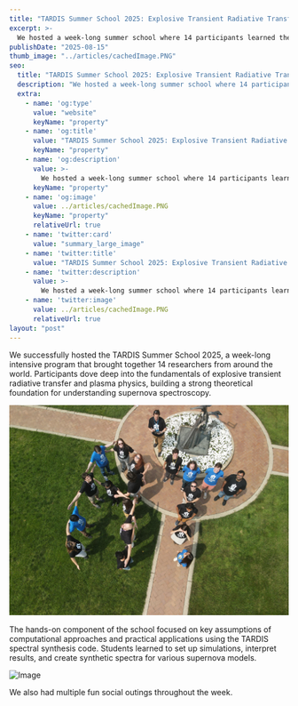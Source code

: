 ```yaml
---
title: "TARDIS Summer School 2025: Explosive Transient Radiative Transfer"
excerpt: >-
  We hosted a week-long summer school where 14 participants learned the fundamentals of explosive transient radiative transfer and plasma physics, and gained fundamental knowledge about radiative transfer and hands-on experience using TARDIS to create spectra of sample supernovae.
publishDate: "2025-08-15"
thumb_image: "../articles/cachedImage.PNG"
seo:
  title: "TARDIS Summer School 2025: Explosive Transient Radiative Transfer"
  description: "We hosted a week-long summer school where 14 participants learned the fundamentals of explosive transient radiative transfer and plasma physics, and gained fundamental knowledge about radiative transfer and hands-on experience using TARDIS to create spectra of sample supernovae."
  extra:
    - name: 'og:type'
      value: "website"
      keyName: "property"
    - name: 'og:title'
      value: "TARDIS Summer School 2025: Explosive Transient Radiative Transfer"
      keyName: "property"
    - name: 'og:description'
      value: >-
        We hosted a week-long summer school where 14 participants learned the fundamentals of explosive transient radiative transfer and plasma physics, and gained fundamental knowledge about radiative transfer and hands-on experience using TARDIS to create spectra of sample supernovae.
      keyName: "property"
    - name: 'og:image'
      value: ../articles/cachedImage.PNG
      keyName: "property"
      relativeUrl: true
    - name: 'twitter:card'
      value: "summary_large_image"
    - name: 'twitter:title'
      value: "TARDIS Summer School 2025: Explosive Transient Radiative Transfer"
    - name: 'twitter:description'
      value: >-
        We hosted a week-long summer school where 14 participants learned the fundamentals of explosive transient radiative transfer and plasma physics, and gained fundamental knowledge about radiative transfer and hands-on experience using TARDIS to create spectra of sample supernovae.
    - name: 'twitter:image'
      value: ../articles/cachedImage.PNG
      relativeUrl: true
layout: "post"
---
```


We successfully hosted the TARDIS Summer School 2025, a week-long intensive program that brought together 14 researchers from around the world. Participants dove deep into the fundamentals of explosive transient radiative transfer and plasma physics, building a strong theoretical foundation for understanding supernova spectroscopy.

<img src='articles/DJI_0742.jpg' alt='Image'>

The hands-on component of the school focused on key assumptions of computational approaches and practical applications using the TARDIS spectral synthesis code. Students learned to set up simulations, interpret results, and create synthetic spectra for various supernova models.

<img src='articles/IMG_1574.jpg' alt='Image'>

We also had multiple fun social outings throughout the week.


